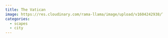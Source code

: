 ```yaml
---
title: The Vatican
image: https://res.cloudinary.com/rama-llama/image/upload/v1604242938/The_Vatican_e3makj.jpg
categories:
  - scapes
  - city
---
```

